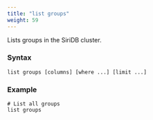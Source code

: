 ```yaml
---
title: "list groups"
weight: 59
---
```


Lists groups in the SiriDB cluster.

### Syntax

	list groups [columns] [where ...] [limit ...]

### Example

	# List all groups
	list groups
